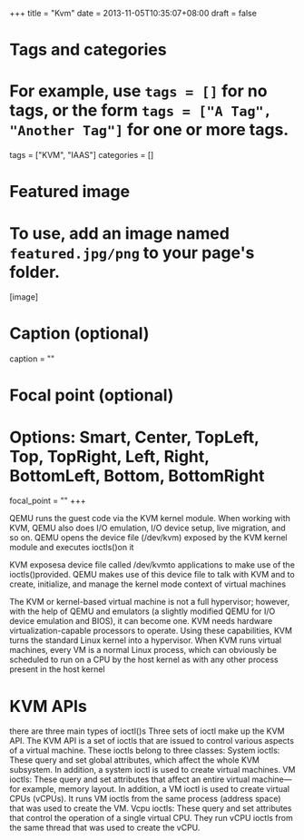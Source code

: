 +++
title = "Kvm"
date = 2013-11-05T10:35:07+08:00
draft = false

# Tags and categories
# For example, use `tags = []` for no tags, or the form `tags = ["A Tag", "Another Tag"]` for one or more tags.
tags = ["KVM", "IAAS"]
categories = []

# Featured image
# To use, add an image named `featured.jpg/png` to your page's folder. 
[image]
  # Caption (optional)
  caption = ""

  # Focal point (optional)
  # Options: Smart, Center, TopLeft, Top, TopRight, Left, Right, BottomLeft, Bottom, BottomRight
  focal_point = ""
+++

QEMU runs the guest code via the KVM kernel module. When working with KVM, QEMU also does I/O emulation, I/O device setup, live migration, and so on.
QEMU opens the device file (/dev/kvm) exposed by the KVM kernel module and executes ioctls()on it


KVM exposesa device file called /dev/kvmto applications to make use of the ioctls()provided. QEMU makes use of this device file to talk with KVM and to create, initialize, and manage the kernel mode context of virtual machines



The KVM or kernel-based virtual machine is not a full hypervisor; however, with the help of QEMU and emulators (a slightly modified QEMU for I/O device emulation and BIOS), it can become one. KVM needs hardware virtualization-capable processors to operate. Using these capabilities, KVM turns the standard Linux kernel into a hypervisor. When KVM runs virtual machines, every VM is a normal Linux process, which can obviously be scheduled to run on a CPU by the host kernel as with any other process present in the host kernel





# KVM APIs

there are three main types of ioctl()s
Three sets of ioctl make up the KVM API. The KVM API is a set of ioctls that are issued to control various aspects of a virtual machine. These ioctls belong to three classes:
System ioctls: These query and set global attributes, which affect the whole KVM subsystem. In addition, a system ioctl is used to create virtual machines.
VM ioctls: These query and set attributes that affect an entire virtual machine—for example, memory layout. In addition, a VM ioctl is used to create virtual CPUs (vCPUs). It runs VM ioctls from the same process (address space) that was used to create the VM.
Vcpu ioctls: These query and set attributes that control the operation of a single virtual CPU. They run vCPU ioctls from the same thread that was used to create the vCPU.
